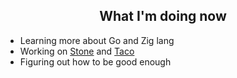 <h2 class="serif" align="center">What I'm doing now</h2>

- Learning more about Go and Zig lang
- Working on [Stone](https://github.com/barelyhuman/stone) and [Taco](https://tacotasks.co)
- Figuring out how to be good enough

